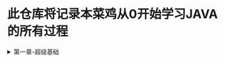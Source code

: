 # 此仓库将记录本菜鸡从0开始学习JAVA的所有过程
<details>
<summary>第一章-超级基础</summary>

## 1.1 Helloworld
    1. 关键字: public, static void, class
    2. 标识符不能数字开头，不能是关键字
    
## 1.2 常量
    1. 字符串常量：用双引号。"123" = 字符串123
    2. 整数常量： 直接写上数字（无小数点）
    3. 浮点数常量： 有小数点
    4. 字符常量：单引号'A','9', '中文'。
    5. Boolean常量：T/F
    6. NULL
    
## 1.2.1 数据类型
    1. 整数：byte short int long
    2. 浮点：float(4字节) double（8字节）
    3. 字符: char
    4. boolean（t/f）
    
 ## 1.2.2 引用数据类型
    1. 字符串，数组，类，借口，Lambda
    2. 小数默认double类型，整数默认int类型

## 1.3 变量
    1. 数据类型 变量名称； // 创建一个变量
    2. 变量名称 = 数据值； // 赋值
    3. 数据类型 变量名称 = 数据值

## 1.4 注意事项
    1. 多个变量名不能重复
    2. float跟long类型，后缀不能丢
    3. byte或者short，要在范围内
    4. 要进行赋值才能用
    5. 不能超出{}的作用域
    6.不推荐1行创建多个变量

## 1.5 数据类型转换(Demo02_datatype)
    1. 类型不一样就会转换
    2. 自动类型转换
        1. 代码不需要处理
        2. 规则: 数据范围从小到大，例 long num1 = 100；
        int ----> long
    3. 强制类型转换
        1.代码要格式处理
        2.格式：范围小的类型（int） = (范围小的类型）原本大范围的数据
        3.可能造成数据损失、溢出
        4. char类型进行数学运算，字符会按照规则翻译成数字
        例：byte/short/char 运算会被提升成int类型，然后再计算。
        int num2 = (int) 6000000000L;
        5.Boolean不能转换

## 1.5.1 ASCII编码表 (Demo03)
    1. 48 --> 0
    2. 65 --> A
    3. 97 --> a

## 1.6 运算符
    1. + - * / 四则运算
    2. ++   -- 
    3. 除法：对于整数表达式。整数/整数 不看余数
    4. 取余数：%
    
## 1.6.1 加号‘+’用法 （demo05plus）
    1. 对于数值就是加法
    2. 对于字符char，char会被提升成int，再进行计算
    3. 对于String（首字母大写，不是关键字）来说，+代表字符串
    的链接操作
    4. String + int ---> String

## 1.6.2 自增/自减
    1. 让一个变量涨一个数字/降一个数字, 例子num++
    2. 单独使用： 前++和后++没有区别
    3. 混合使用，有【重大区别】
        A. 如果前++，变量马上+1，以结果进行使用 【先加后用】
        B. 如果是后++，首先使用变量的值，再+1   【先用后加】
    4. 只有变量才能使用自增、自减运算符。

## 1.6.3 符合运算符
    1. +=    a += 1 相当于 a = a + 1
    2. -=    b -= 4 相当于 b = b - 4
    3. *=    c = c * 
    4. /=    d = d / 6
    5. %=    e = e % 7
    注意：只限变量，常量不行
    
    
    
    
    
</details>